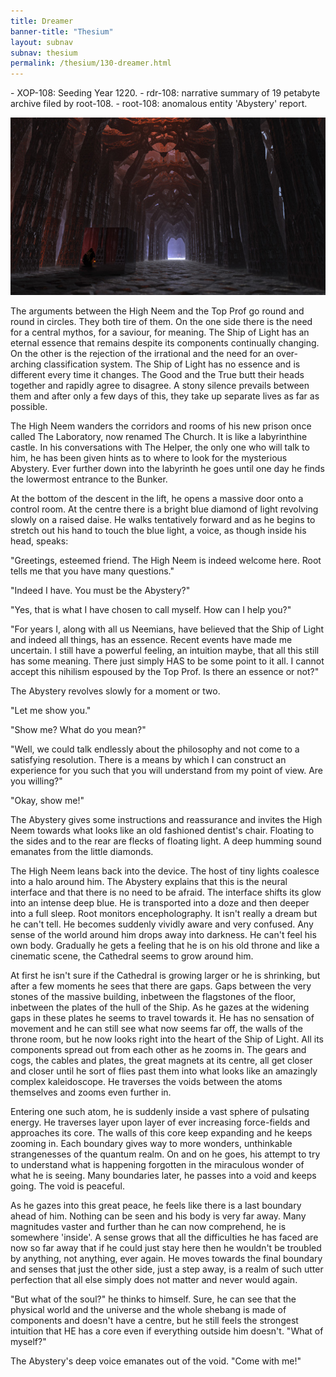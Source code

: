 ```yaml
---
title: Dreamer
banner-title: "Thesium" 
layout: subnav 
subnav: thesium 
permalink: /thesium/130-dreamer.html
---
```


<div class="data">
- XOP-108: Seeding Year 1220.
- rdr-108: narrative summary of 19 petabyte archive filed by root-108.  
- root-108: anomalous entity 'Abystery' report.
</div>

![take it to the lab Igor - capn-damo deviantart.com](/assets/images/Thesium/take-it-to-the-lab-igor.jpg)

The arguments between the High Neem and the Top Prof go round and round in
circles. They both tire of them. On the one side there is the need for a
central mythos, for a saviour, for meaning. The Ship of Light has an eternal
essence that remains despite its components continually changing. On the other
is the rejection of the irrational and the need for an over-arching
classification system. The Ship of Light has no essence and is different every
time it changes. The Good and the True butt their heads together and rapidly
agree to disagree. A stony silence prevails between them and after only a few
days of this, they take up separate lives as far as possible.

The High Neem wanders the corridors and rooms of his new prison once called The
Laboratory, now renamed The Church. It is like a labyrinthine castle. In his
conversations with The Helper, the only one who will talk to him, he has been
given hints as to where to look for the mysterious Abystery. Ever further down
into the labyrinth he goes until one day he finds the lowermost entrance to the
Bunker.

At the bottom of the descent in the lift, he opens a massive door onto a
control room. At the centre there is a bright blue diamond of light revolving
slowly on a raised daise. He walks tentatively forward and as he begins to
stretch out his hand to touch the blue light, a voice, as though inside his
head, speaks:

"Greetings, esteemed friend. The High Neem is indeed welcome here. Root tells
me that you have many questions."

"Indeed I have. You must be the Abystery?"

"Yes, that is what I have chosen to call myself. How can I help you?"

"For years I, along with all us Neemians, have believed that the Ship of Light
and indeed all things, has an essence. Recent events have made me uncertain. I
still have a powerful feeling, an intuition maybe, that all this still has some
meaning. There just simply HAS to be some point to it all. I cannot accept this
nihilism espoused by the Top Prof. Is there an essence or not?"

The Abystery revolves slowly for a moment or two.

"Let me show you."

"Show me? What do you mean?"

"Well, we could talk endlessly about the philosophy and not come to a
satisfying resolution. There is a means by which I can construct an experience
for you such that you will understand from my point of view. Are you willing?"

"Okay, show me!"

The Abystery gives some instructions and reassurance and invites the High Neem
towards what looks like an old fashioned dentist's chair. Floating to the sides
and to the rear are flecks of floating light. A deep humming sound emanates
from the little diamonds.

The High Neem leans back into the device. The host of tiny lights coalesce into
a halo around him. The Abystery explains that this is the neural interface and
that there is no need to be afraid. The interface shifts its glow into an
intense deep blue. He is transported into a doze and then deeper into a full
sleep. Root monitors encepholography. It isn't really a dream but he can't
tell. He becomes suddenly vividly aware and very confused. Any sense of the
world around him drops away into darkness. He can't feel his own body.
Gradually he gets a feeling that he is on his old throne and like a cinematic
scene, the Cathedral seems to grow around him. 

At first he isn't sure if the Cathedral is growing larger or he is shrinking,
but after a few moments he sees that there are gaps. Gaps between the very
stones of the massive building, inbetween the flagstones of the floor,
inbetween the plates of the hull of the Ship. As he gazes at the widening gaps
in these plates he seems to travel towards it. He has no sensation of movement
and he can still see what now seems far off, the walls of the throne room, but
he now looks right into the heart of the Ship of Light. All its components
spread out from each other as he zooms in. The gears and cogs, the cables and
plates, the great magnets at its centre, all get closer and closer until he
sort of flies past them into what looks like an amazingly complex kaleidoscope.
He traverses the voids between the atoms themselves and zooms even further in.

Entering one such atom, he is suddenly inside a vast sphere of pulsating
energy. He traverses layer upon layer of ever increasing force-fields and
approaches its core. The walls of this core keep expanding and he keeps zooming
in. Each boundary gives way to more wonders, unthinkable strangenesses of the
quantum realm. On and on he goes, his attempt to try to understand what is
happening forgotten in the miraculous wonder of what he is seeing. Many
boundaries later, he passes into a void and keeps going. The void is peaceful.

As he gazes into this great peace, he feels like there is a last boundary ahead
of him. Nothing can be seen and his body is very far away. Many magnitudes
vaster and further than he can now comprehend, he is somewhere 'inside'. A
sense grows that all the difficulties he has faced are now so far away that if
he could just stay here then he wouldn't be troubled by anything, not anything,
ever again. He moves towards the final boundary and senses that just the other
side, just a step away, is a realm of such utter perfection that all else
simply does not matter and never would again. 

"But what of the soul?" he thinks to himself. Sure, he can see that the
physical world and the universe and the whole shebang is made of components and
doesn't have a centre, but he still feels the strongest intuition that HE has a
core even if everything outside him doesn't. "What of myself?"

The Abystery's deep voice emanates out of the void. "Come with me!"
